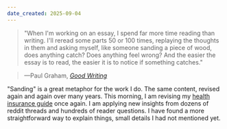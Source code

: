 ```yaml
---
date_created: 2025-09-04
---
```


> "When I'm working on an essay, I spend far more time reading than writing. I'll reread some parts 50 or 100 times, replaying the thoughts in them and asking myself, like someone sanding a piece of wood, does anything catch? Does anything feel wrong? And the easier the essay is to read, the easier it is to notice if something catches."

> —Paul Graham, *[Good Writing](https://paulgraham.com/goodwriting.html)*

"Sanding" is a great metaphor for the work I do. The same content, revised again and again over many years. This morning, I am revising my [health insurance guide](https://allaboutberlin.com/guides/german-health-insurance) once again. I am applying new insights from dozens of reddit threads and hundreds of reader questions. I have found a more straightforward way to explain things, small details I had not mentioned yet.